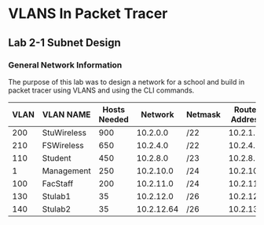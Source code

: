 # VLANS In Packet Tracer

## Lab 2-1 Subnet Design

### General Network Information

The purpose of this lab was to design a network for a school and build in packet tracer using VLANS and using the CLI commands.

| VLAN | VLAN NAME   | Hosts Needed | Network    | Netmask | Router Address |
| ---- | ----------- | ------------ | ---------- | ------- | -------------- |
| 200  | StuWireless | 900          | 10.2.0.0   | /22     | 10.2.1.1       |
| 210  | FSWireless  | 650          | 10.2.4.0   | /22     | 10.2.4.1       |
| 110  | Student     | 450          | 10.2.8.0   | /23     | 10.2.8.1       |
| 1    | Management  | 250          | 10.2.10.0  | /24     | 10.2.10.1      |
| 100  | FacStaff    | 200          | 10.2.11.0  | /24     | 10.2.11.1      |
| 130  | Stulab1     | 35           | 10.2.12.0  | /26     | 10.2.12.1      |
| 140  | Stulab2     | 35           | 10.2.12.64 | /26     | 10.2.13.1      |